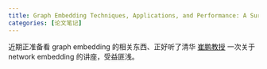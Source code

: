 ```yaml
---
title: Graph Embedding Techniques, Applications, and Performance: A Survey 笔记
categories: [论文笔记]
---
```


 近期正准备看 graph embedding 的相关东西、正好听了清华 [崔鹏教授](http://pengcui.thumedialab.com/) 一次关于network embedding 的讲座，受益匪浅。

